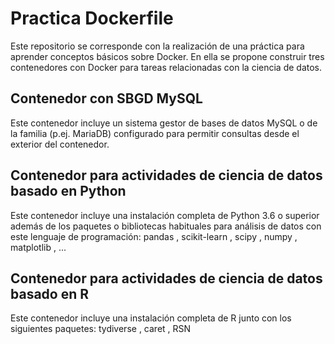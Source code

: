 # Practica Dockerfile

Este repositorio se corresponde con la realización de una práctica para aprender conceptos básicos sobre Docker. En ella se propone construir tres contenedores con Docker para tareas relacionadas con la ciencia de datos.

## Contenedor con SBGD MySQL
Este contenedor incluye un sistema gestor de bases de datos MySQL o de la familia (p.ej. MariaDB) configurado para permitir consultas desde el exterior del contenedor.

## Contenedor para actividades de ciencia de datos basado en Python 
Este contenedor incluye una instalación completa de Python 3.6 o superior además de los paquetes o bibliotecas habituales para análisis de datos con este lenguaje de programación: pandas , scikit-learn , scipy , numpy , matplotlib , ...

## Contenedor para actividades de ciencia de datos basado en R
Este contenedor incluye una instalación completa de R junto con los siguientes paquetes: tydiverse , caret , RSN
